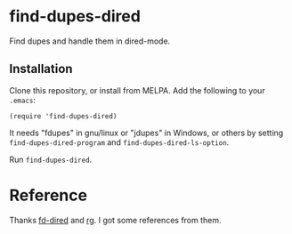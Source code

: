 # find-dupes-dired

Find dupes and handle them in dired-mode.

## Installation

Clone this repository, or install from MELPA. Add the following to your `.emacs`:

``` elisp
(require 'find-dupes-dired)
```

It needs "fdupes" in gnu/linux or "jdupes" in Windows, or others by setting
`find-dupes-dired-program` and `find-dupes-dired-ls-option`.

Run `find-dupes-dired`.


# Reference

Thanks [fd-dired](https://github.com/yqrashawn/fd-dired/blob/master/fd-dired.el)
and [rg](https://github.com/dajva/rg.el). I got some references from them.
